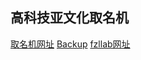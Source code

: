 ## 高科技亚文化取名机



[取名机网址](https://fzllab.com/names)
[Backup](https://fzl666.github.io/fzl/subculturenames/)
[fzllab网址](https://fzllab.com)
